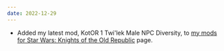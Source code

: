 ```yaml
---
date: 2022-12-29
---
```


* Added my latest mod, KotOR 1 Twi'lek Male NPC Diversity, to [my mods for Star Wars: Knights of the Old Republic](/projects/kotor1mods) page.